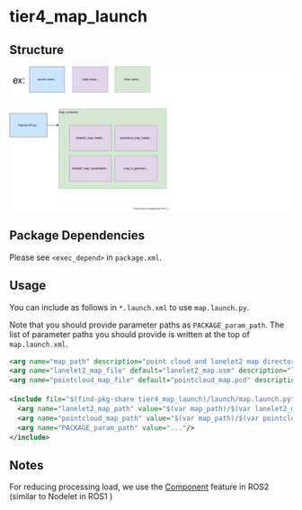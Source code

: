 # tier4_map_launch

## Structure

![tier4_map_launch](./map_launch.drawio.svg)

## Package Dependencies

Please see `<exec_depend>` in `package.xml`.

## Usage

You can include as follows in `*.launch.xml` to use `map.launch.py`.

Note that you should provide parameter paths as `PACKAGE_param_path`. The list of parameter paths you should provide is written at the top of `map.launch.xml`.

```xml
<arg name="map_path" description="point cloud and lanelet2 map directory path"/>
<arg name="lanelet2_map_file" default="lanelet2_map.osm" description="lanelet2 map file name"/>
<arg name="pointcloud_map_file" default="pointcloud_map.pcd" description="pointcloud map file name"/>

<include file="$(find-pkg-share tier4_map_launch)/launch/map.launch.py">
  <arg name="lanelet2_map_path" value="$(var map_path)/$(var lanelet2_map_file)" />
  <arg name="pointcloud_map_path" value="$(var map_path)/$(var pointcloud_map_file)"/>
  <arg name="PACKAGE_param_path" value="..."/>
</include>
```

## Notes

For reducing processing load, we use the [Component](https://docs.ros.org/en/galactic/Concepts/About-Composition.html) feature in ROS2 (similar to Nodelet in ROS1 )
